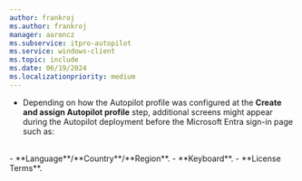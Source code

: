 ```yaml
---
author: frankroj
ms.author: frankroj
manager: aaroncz
ms.subservice: itpro-autopilot
ms.service: windows-client
ms.topic: include
ms.date: 06/19/2024
ms.localizationpriority: medium
---
```


<!-- This file is shared by the following articles:

pre-provisioning\azure-ad-join-technician-flow.md
pre-provisioning\hybrid-azure-ad-join-technician-flow.md

Headings are driven by article context. -->

- Depending on how the Autopilot profile was configured at the **Create and assign Autopilot profile** step, additional screens might appear during the Autopilot deployment before the Microsoft Entra sign-in page such as:<br>
<br>
  - **Language**/**Country**/**Region**.
  - **Keyboard**.
  - **License Terms**.
